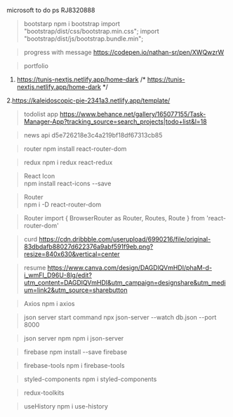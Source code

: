 microsoft to do ps RJ8320888

> bootstarp
npm i bootstrap
import "bootstrap/dist/css/bootstrap.min.css";
import "bootstrap/dist/js/bootstrap.bundle.min";

> progress with message
https://codepen.io/nathan-sr/pen/XWQwzrW 

> portfolio
1. https://tunis-nextjs.netlify.app/home-dark
/* https://tunis-nextjs.netlify.app/home-dark */

2.https://kaleidoscopic-pie-2341a3.netlify.app/template/

> todolist app 
https://www.behance.net/gallery/165077155/Task-Manager-App?tracking_source=search_projects|todo+list&l=18

> news api
d5e726218e3c4a219bf18df67313cb85

> router
npm install react-router-dom

> redux
npm i redux react-redux

> React Icon  
npm install react-icons --save

> Router      
npm i -D react-router-dom

> Router 
import { BrowserRouter as Router, Routes, Route } from 'react-router-dom'

> curd
https://cdn.dribbble.com/userupload/6990216/file/original-83dbdafb88027d622376a9abf591f9eb.png?resize=840x630&vertical=center

> resume 
https://www.canva.com/design/DAGDlQVmHDI/phaM-d-i_wmFI_D96U-8lg/edit?utm_content=DAGDlQVmHDI&utm_campaign=designshare&utm_medium=link2&utm_source=sharebutton

> Axios
npm i axios

>json server start command
npx json-server --watch db.json --port 8000

>json server npm
npm i json-server

>firebase
npm install --save firebase

>firebase-tools
npm i firebase-tools

> styled-components
npm i styled-components

>redux-toolkits

>useHistory
npm i use-history